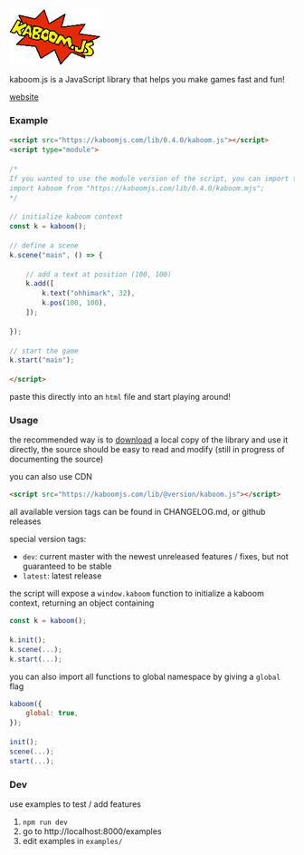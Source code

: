 ![logo](misc/kaboom.png)

kaboom.js is a JavaScript library that helps you make games fast and fun!

[website](https://kaboomjs.com/)

### Example

```html
<script src="https://kaboomjs.com/lib/0.4.0/kaboom.js"></script>
<script type="module">
	
/*
If you wanted to use the module version of the script, you can import this file instead directly from the javascript also remove the script tag with kaboomjs from the html
import kaboom from "https://kaboomjs.com/lib/0.4.0/kaboom.mjs";
*/

// initialize kaboom context
const k = kaboom();

// define a scene
k.scene("main", () => {

	// add a text at position (100, 100)
	k.add([
		k.text("ohhimark", 32),
		k.pos(100, 100),
	]);

});

// start the game
k.start("main");

</script>
```

paste this directly into an `html` file and start playing around!

### Usage

the recommended way is to [download](https://kaboomjs.com/lib/latest/kaboom.js) a local copy of the library and use it directly, the source should be easy to read and modify (still in progress of documenting the source)

you can also use CDN

```html
<script src="https://kaboomjs.com/lib/@version/kaboom.js"></script>
```

all available version tags can be found in CHANGELOG.md, or github releases

special version tags:
- `dev`: current master with the newest unreleased features / fixes, but not guaranteed to be stable
- `latest`: latest release

the script will expose a `window.kaboom` function to initialize a kaboom context, returning an object containing

```js
const k = kaboom();

k.init();
k.scene(...);
k.start(...);
```

you can also import all functions to global namespace by giving a `global` flag

```js
kaboom({
	global: true,
});

init();
scene(...);
start(...);
```

### Dev

use examples to test / add features

1. `npm run dev`
1. go to http://localhost:8000/examples
1. edit examples in `examples/`

